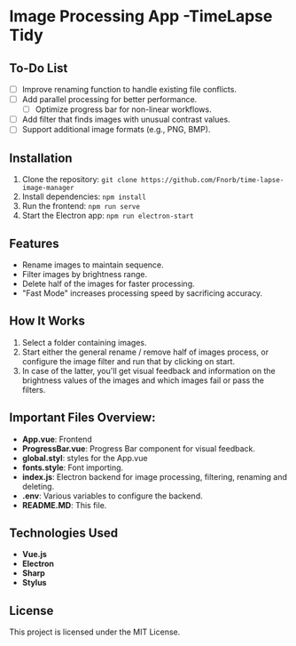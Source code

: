 # Image Processing App -TimeLapse Tidy

## To-Do List
- [ ] Improve renaming function to handle existing file conflicts.
- [ ] Add parallel processing for better performance.
    - [ ] Optimize progress bar for non-linear workflows.
- [ ] Add filter that finds images with unusual contrast values.
- [ ] Support additional image formats (e.g., PNG, BMP).

## Installation
1. Clone the repository: `git clone https://github.com/Fnorb/time-lapse-image-manager`
2. Install dependencies: `npm install`
3. Run the frontend: `npm run serve`
4. Start the Electron app: `npm run electron-start`

## Features
- Rename images to maintain sequence.
- Filter images by brightness range.
- Delete half of the images for faster processing.
- "Fast Mode" increases processing speed by sacrificing accuracy.

## How It Works
1. Select a folder containing images.
2. Start either the general rename / remove half of images process, or configure the image filter and run that by clicking on start.
3. In case of the latter, you'll get visual feedback and information on the brightness values of the images and which images fail or pass the filters.

## Important Files Overview:
- **App.vue**: Frontend
- **ProgressBar.vue**: Progress Bar component for visual feedback.
- **global.styl**: styles for the App.vue
- **fonts.style**: Font importing.
- **index.js**: Electron backend for image processing, filtering, renaming and deleting.
- **.env**: Various variables to configure the backend.
- **README.MD**: This file.

## Technologies Used
- **Vue.js**
- **Electron**
- **Sharp**
- **Stylus**



## License
This project is licensed under the MIT License.